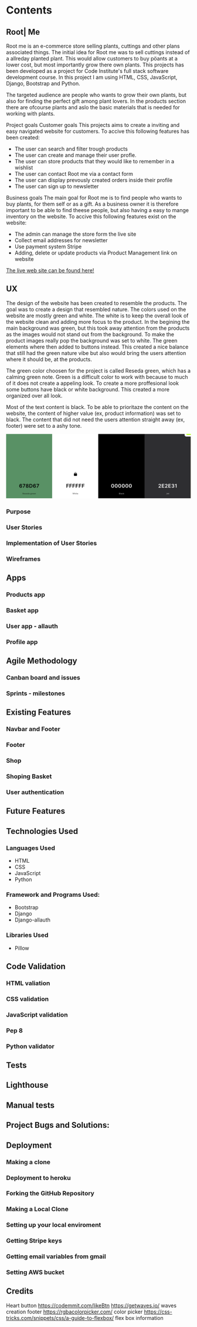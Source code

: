 # Contents
## Root| Me
Root me is an e-commerce store selling plants, cuttings and other plans associated things. The initial idea for Root me was to sell cuttings instead of a allreday planted plant. This would allow customers to buy pöants at a lower cost, but most importantly grow there own plants.  This projects has been developed as a project for Code Institute's full stack software development course. In this project I am using HTML, CSS, JavaScript, Django, Bootstrap and Python. 

The targeted audience are people who wants to grow their own plants, but also for finding the perfect gift among plant lovers.
In the products section there are ofcourse plants and aslo the basic materials that is needed for working with plants.  

Project goals
Customer goals
This projects aims to create a inviting and easy navigated website for customers. To accive this following features has been created:
- The user can search and filter trough products
- The user can create and manage their user profle.
- The user can store products that they would like to remember in a wishlist
- The user can contact Root me via a contact form
- The user can display prevously created orders inside their profile
- The user can sign up to newsletter

Business goals
The main goal for Root me is to find people who wants to buy plants, for them self or as a gift. As a business owner it is therefore important to be able to find theese people, but also having a easy to mange inventory on the website. To accive this following features exist on the website:
- The admin can manage the store form the live site
- Collect email addresses for newsletter
- Use payment system Stripe
- Adding, delete or update products via Product Management link on website


[The live web site can be found here! ](https://rootme-fcab110145ab.herokuapp.com/)

## UX
The design of the website has been created to resemble the products. The goal was to create a design that resembled nature.
The colors used on the website are mostly green and white. The white is to keep the overall look of the website clean and adding more focus to the product. In the begining the main background was green, but this took away attention from the products as the images would not stand out from the background. 
To make the product images really pop the background was set to white. The green elements where then added to buttons instead. This created a nice balance that still had the green nature vibe but also would bring the users attention where it should be, at the products.

The green color choosen for the project is called Reseda green, which has a calming green note. Green is a difficult color to work with because to much of it does not create a appeling look. To create a more proffesional look some buttons have black or white background. This created a more organized over all look. 

Most of the text content is black. To be able to prioritaze the content on the website, the content of higher value (ex, product information) was set to black. The content that did not need the users attention straight away (ex, footer) were set to a ashy tone.  

![Color-schema](/media/readme/theme-color.png)

### Purpose
### User Stories
### Implementation of User Stories 
### Wireframes
## Apps
### Products app 
### Basket app
### User app - allauth
### Profile app
## Agile Methodology
### Canban board and issues
### Sprints - milestones
## Existing Features
### Navbar and Footer
### Footer
### Shop
### Shoping Basket
### User authentication

## Future Features

## Technologies Used
### Languages Used
- HTML
- CSS
- JavaScript
- Python

### Framework and Programs Used:
- Bootstrap
- Django
- Django-allauth

### Libraries Used
- Pillow
## Code Validation
### HTML valiation
### CSS validation
### JavaScript validation
### Pep 8
### Python validator
## Tests
## Lighthouse
## Manual tests

## Project Bugs and Solutions:

## Deployment
### Making a clone
### Deployment to heroku
### Forking the GitHub Repository
### Making a Local Clone
### Setting up your local enviroment
### Getting Stripe keys
### Getting email variables from gmail
### Setting AWS bucket
## Credits

Heart button https://codemmit.com/likeBtn
https://getwaves.io/ waves creation footer
https://rgbacolorpicker.com/ color picker
https://css-tricks.com/snippets/css/a-guide-to-flexbox/ flex box information

